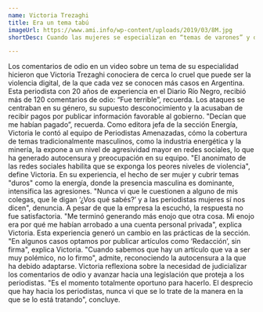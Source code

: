 ```yaml
---
name: Victoria Trezaghi
title: Era un tema tabú
imageUrl: https://www.ami.info/wp-content/uploads/2019/03/8M.jpg
shortDesc: Cuando las mujeres se especializan en “temas de varones” y dejan de firmar las notas

---
```



Los comentarios de odio en un video sobre un tema de su especialidad hicieron que Victoria Trezaghi conociera de cerca lo cruel que puede ser la violencia digital, de la que cada vez se conocen más casos en Argentina. Esta periodista con 20 años de experiencia en el Diario Río Negro, recibió más de 120 comentarios de odio: “Fue terrible”, recuerda.
Los ataques se centraban en su género, su supuesto desconocimiento y la acusaban de recibir pagos por publicar información favorable al gobierno. "Decían que me habían pagado”, recuerda. 
Como editora jefa de la sección Energía, Victoria le contó al equipo de Periodistas Amenazadas, cómo la cobertura de temas tradicionalmente masculinos, como la industria energética y la minería, la expone a un nivel de agresividad mayor en redes sociales, lo que ha generado autocensura y preocupación en su equipo.
"El anonimato de las redes sociales habilita que se exponga los peores niveles de violencia", define Victoria. En su experiencia, el hecho de ser mujer y cubrir temas "duros" como la energía, donde la presencia masculina es dominante, intensifica las agresiones. "Nunca vi que le cuestionen a alguno de mis colegas, que le digan ‘¿Vos qué sabés?’ y a las periodistas mujeres sí nos dicen", denuncia.
A pesar de que la empresa la escuchó, la respuesta no fue satisfactoria. "Me terminó generando más enojo que otra cosa. Mi enojo era  por qué me habían arrobado a una cuenta personal privada", explica Victoria. 
Esta experiencia generó un cambio en las prácticas de la sección. "En algunos casos optamos por publicar artículos como ‘Redacción’, sin firma", explica Victoria. "Cuando sabemos que hay un artículo que va a ser muy polémico, no lo firmo", admite, reconociendo la autocensura a la que ha debido adaptarse.
Victoria reflexiona sobre la necesidad de judicializar los comentarios de odio y avanzar hacia una legislación que proteja a los periodistas. "Es el momento totalmente oportuno para hacerlo. El desprecio que hay hacia los periodistas, nunca vi que se lo trate de la manera en la que se lo está tratando", concluye.
